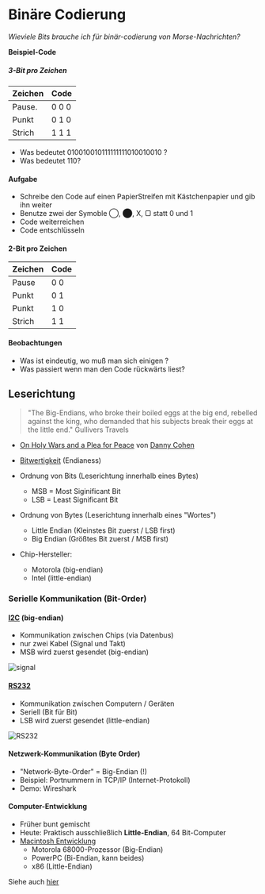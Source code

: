 # Binäre Codierung

*Wieviele Bits brauche ich für binär-codierung von Morse-Nachrichten?*

**Beispiel-Code**

##### 3-Bit pro Zeichen

| Zeichen         | Code           | 
|-----------------|----------------|
| Pause.          | 0 0 0          |
| Punkt           | 0 1 0          |
| Strich          | 1 1 1          |

- Was bedeutet 010010010111111111010010010 ?
- Was bedeutet 110?

#### Aufgabe
- Schreibe den Code auf einen PapierStreifen mit Kästchenpapier und gib ihn weiter
- Benutze zwei der Symoble ◯,	⬤, X, ▢ statt 0 und 1
- Code weiterreichen
- Code entschlüsseln

#### 2-Bit pro Zeichen

| Zeichen         | Code  | 
|-----------------|-------|
| Pause           | 0 0   |
| Punkt           | 0 1   |
| Punkt           | 1 0   |
| Strich          | 1 1   |

#### Beobachtungen
- Was ist eindeutig, wo muß man sich einigen ?
- Was passiert wenn man den Code rückwärts liest?

## Leserichtung

> "The Big-Endians, who broke their boiled eggs at the big end, rebelled against the king, who demanded that his subjects break their eggs at the little end." Gullivers Travels

- [On Holy Wars and a Plea for Peace](https://www.ietf.org/rfc/ien/ien137.txt)  von [Danny Cohen](https://www.internethalloffame.org/inductees/danny-cohen)
- [Bitwertigkeit](https://de.wikipedia.org/wiki/Bitwertigkeit) (Endianess)

- Ordnung von Bits (Leserichtung innerhalb eines Bytes)
	- MSB = Most Siginificant Bit
	- LSB = Least Significant Bit

- Ordnung von Bytes (Leserichtung innerhalb eines "Wortes")
	- Little Endian (Kleinstes Bit zuerst / LSB first)
	- Big Endian (Größtes Bit zuerst / MSB first)
	
- Chip-Hersteller:
	- Motorola (big-endian)
	- Intel (little-endian)

### Serielle Kommunikation (Bit-Order)

#### [I2C](https://learn.adafruit.com/i2c-addresses) (big-endian)

- Kommunikation zwischen Chips (via Datenbus)
- nur zwei Kabel (Signal und Takt)
- MSB wird zuerst gesendet (big-endian)

![signal](https://cdn.sparkfun.com/assets/6/4/7/1/e/51ae0000ce395f645d000000.png)

#### [RS232](https://de.wikipedia.org/wiki/RS-232)

- Kommunikation zwischen Computern / Geräten
- Seriell (Bit für Bit)
- LSB wird zuerst gesendet (little-endian)

![RS232](https://upload.wikimedia.org/wikipedia/commons/thumb/b/b0/Rs232_oscilloscope_trace.svg/500px-Rs232_oscilloscope_trace.svg.png)


#### Netzwerk-Kommunikation (Byte Order)

- "Network-Byte-Order" = Big-Endian (!)
- Beispiel: Portnummern in TCP/IP (Internet-Protokoll)
- Demo: Wireshark

#### Computer-Entwicklung
- Früher bunt gemischt
- Heute: Praktisch ausschließlich **Little-Endian**, 64 Bit-Computer
- [Macintosh Entwicklung](https://de.wikipedia.org/wiki/Macintosh-Modelle)
	- Motorola 68000-Prozessor (Big-Endian) 
	- PowerPC (Bi-Endian, kann beides) 
	- x86 (Little-Endian)

Siehe auch [hier](https://www.mikrocontroller.net/articles/Digitaltechnik)





